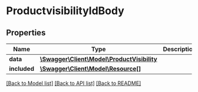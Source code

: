 # ProductvisibilityIdBody

## Properties
Name | Type | Description | Notes
------------ | ------------- | ------------- | -------------
**data** | [**\Swagger\Client\Model\ProductVisibility**](ProductVisibility.md) |  | [optional] 
**included** | [**\Swagger\Client\Model\Resource[]**](Resource.md) |  | [optional] 

[[Back to Model list]](../../README.md#documentation-for-models) [[Back to API list]](../../README.md#documentation-for-api-endpoints) [[Back to README]](../../README.md)


